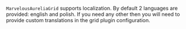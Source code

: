`MarvelousAureliaGrid` supports localization. By default 2 languages are provided: english and polish. If you need any other then you will need
to provide custom translations in the grid plugin configuration.